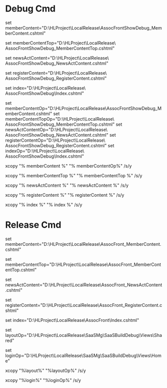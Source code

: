 # Debug Cmd

set memberContent="D:\HLProject\LocalRelease\AssocFrontShowDebug\_MemberContent.cshtml"

set memberContentTop="D:\HLProject\LocalRelease\ AssocFrontShowDebug\_MemberContentTop.cshtml"

set newsActContent="D:\HLProject\LocalRelease\ AssocFrontShowDebug\_NewsActContent.cshtml"

set registerContent="D:\HLProject\LocalRelease\ AssocFrontShowDebug\_RegisterContent.cshtml"

set index="D:\HLProject\LocalRelease\ AssocFrontShowDebug\Index.cshtml"

set memberContentOp="D:\HLProject\LocalRelease\AssocFrontShowDebug\_MemberContent.cshtml"
set memberContentTopOp="D:\HLProject\LocalRelease\ AssocFrontShowDebug\_MemberContentTop.cshtml"
set newsActContentOp="D:\HLProject\LocalRelease\ AssocFrontShowDebug\_NewsActContent.cshtml"
set registerContentOp="D:\HLProject\LocalRelease\ AssocFrontShowDebug\_RegisterContent.cshtml"
set indexOp="D:\HLProject\LocalRelease\ AssocFrontShowDebug\Index.cshtml"

xcopy "% memberContent %" "% memberContentOp%" \/s\/y

xcopy "%  memberContentTop %" "%  memberContentTop %" \/s\/y

xcopy "%  newsActContent %" "%  newsActContent %" \/s\/y

xcopy "%  registerContent  %" "%  registerContent %" \/s\/y

xcopy "%  index %" "%  index %" \/s\/y

# Release Cmd

set memberContent="D:\HLProject\LocalRelease\AssocFront\_MemberContent.cshtml"

set memberContentTop="D:\HLProject\LocalRelease\AssocFront\_MemberContentTop.cshtml"

set newsActContent="D:\HLProject\LocalRelease\AssocFront\_NewsActContent.cshtml"

set registerContent="D:\HLProject\LocalRelease\AssocFront\_RegisterContent.cshtml"

set index="D:\HLProject\LocalRelease\AssocFront\Index.cshtml"

set layoutOp="D:\HLProject\LocalRelease\SaaSMg\SaaSBuildDebug\Views\Shared\"

set loginOp="D:\HLProject\LocalRelease\SaaSMg\SaaSBuildDebug\Views\Home\"

xcopy "%layout%" "%layoutOp%" \/s\/y

xcopy "%login%" "%loginOp%" \/s\/y

